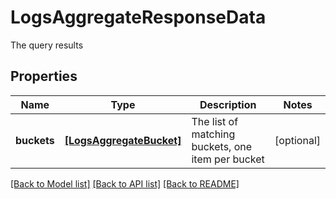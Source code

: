 # LogsAggregateResponseData

The query results

## Properties

| Name        | Type                                                | Description                                       | Notes      |
| ----------- | --------------------------------------------------- | ------------------------------------------------- | ---------- |
| **buckets** | [**[LogsAggregateBucket]**](LogsAggregateBucket.md) | The list of matching buckets, one item per bucket | [optional] |

[[Back to Model list]](README.md#documentation-for-models) [[Back to API list]](README.md#documentation-for-api-endpoints) [[Back to README]](README.md)

